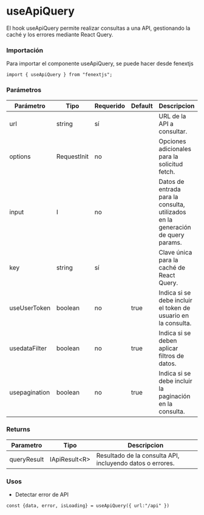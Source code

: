 # useApiQuery

El hook useApiQuery permite realizar consultas a una API, gestionando la caché y los errores mediante React Query.

### Importación

Para importar el componente useApiQuery, se puede hacer desde fenextjs

```tsx copy
import { useApiQuery } from "fenextjs";
```

### Parámetros

| Parámetro | Tipo | Requerido | Default | Descripcion |
| --------- | ---- | --------- | ------- | ----------- |
| url | string | sí |  | URL de la API a consultar. |
| options | RequestInit | no |  | Opciones adicionales para la solicitud fetch. |
| input | I | no |  | Datos de entrada para la consulta, utilizados en la generación de query params. |
| key | string | sí |  | Clave única para la caché de React Query. |
| useUserToken | boolean | no | true | Indica si se debe incluir el token de usuario en la consulta. |
| usedataFilter | boolean | no | true | Indica si se deben aplicar filtros de datos. |
| usepagination | boolean | no | true | Indica si se debe incluir la paginación en la consulta. |
### Returns

| Parametro | Tipo | Descripcion |
| --------- | ---- | ----------- |
| queryResult | IApiResult\<R\>  | Resultado de la consulta API, incluyendo datos o errores. |
### Usos

- Detectar error de API

```tsx copy
const {data, error, isLoading} = useApiQuery({ url:"/api" })
```

